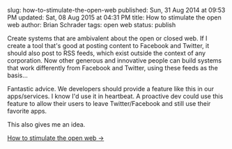 slug: how-to-stimulate-the-open-web
published: Sun, 31 Aug 2014 at 09:53 PM
updated: Sat, 08 Aug 2015 at 04:31 PM
title: How to stimulate the open web
author: Brian Schrader
tags: open web
status: publish

<div class='link'>Create systems that are ambivalent about the open or closed web. If I create a tool that's good at posting content to Facebook and Twitter, it should also post to RSS feeds, which exist outside the context of any corporation. Now other generous and innovative people can build systems that work differently from Facebook and Twitter, using these feeds as the basis...</div>

Fantastic advice. We developers should provide a feature like this in our apps/services. I know I'd use it in heartbeat. A proactive dev could use this feature to allow their users to leave Twitter/Facebook and still use their favorite apps.

This also gives me an idea.

[How to stimulate the open web &#8594;](http://scripting.com/2014/08/31/howToStimulateTheOpenWeb.html)
